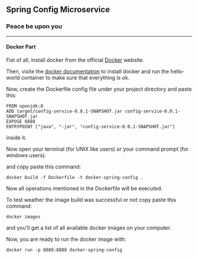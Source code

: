 ## Spring Config Microservice


### Peace be upon you

---
#### Docker Part
Fist of all, install docker from the official [Docker](https://www.docker.com/) website.

Then, visite the [docker documentation](https://docs.docker.com/) to install docker and run the hello-world container to make sure that everything is ok.

Now, create the Dockerfile config file under your project directory and paste this:

```
FROM openjdk:8
ADD target/config-service-0.0.1-SNAPSHOT.jar config-service-0.0.1-SNAPSHOT.jar
EXPOSE 8888
ENTRYPOINT ["java", "-jar", "config-service-0.0.1-SNAPSHOT.jar"]
```
inside it.

Now open your terminal (for UNIX like users) or your command prompt (for windows users).

and copy paste this command:

```
docker build -f Dockerfile -t docker-spring-config .
```

Now all operations mentioned in the Dockerfile will be executed.

To test weather the image build was successful or not copy paste this command:

```
docker images
```
and you'll get a list of all available docker images on your computer.

Now, you are ready to run the docker image with:
```
docker run -p 8888:8888 docker-spring-config
```
